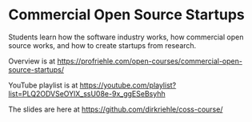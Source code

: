 # Commercial Open Source Startups

Students learn how the software industry works, how commercial open source works, and how to create startups from research.

Overview is at https://profriehle.com/open-courses/commercial-open-source-startups/

YouTube playlist is at https://youtube.com/playlist?list=PLQ2ODVSeOYlX_ssU08e-9x_ggESeBsyhh

The slides are here at https://github.com/dirkriehle/coss-course/
